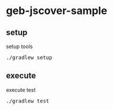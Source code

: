# geb-jscover-sample

## setup

setup tools

<pre>
./gradlew setup
</pre>

## execute

execute test

<pre>
./gradlew test
</pre>
